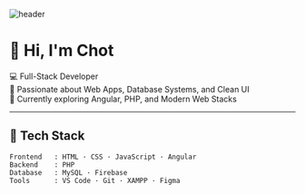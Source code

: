 <!-- Header -->
![header](https://capsule-render.vercel.app/api?type=waving&color=0:2F80ED,100:56CCF2&height=180&section=header&text=Hello%20World!!!%20&fontSize=40&fontColor=ffffff)

# 👋 Hi, I'm Chot
💻 Full-Stack Developer   
🧠 Passionate about Web Apps, Database Systems, and Clean UI  
🌱 Currently exploring Angular, PHP, and Modern Web Stacks  

---

## 🧩 Tech Stack
```text
Frontend   : HTML · CSS · JavaScript · Angular  
Backend    : PHP  
Database   : MySQL · Firebase  
Tools      : VS Code · Git · XAMPP · Figma
